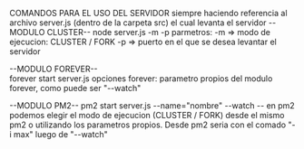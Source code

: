 COMANDOS PARA EL USO DEL SERVIDOR 
siempre haciendo referencia al archivo server.js (dentro de la carpeta src) el cual levanta el servidor
--MODULO CLUSTER--
        node server.js -m  -p<puerto>
    parmetros:  -m => modo de ejecucion: CLUSTER / FORK
                -p => puerto en el que se desea levantar el servidor

--MODULO FOREVER--  
        forever start <opciones forever> server.js <parametros propios del script> 
        opciones forever: parametro propios del modulo forever, como puede ser "--watch"

--MODULO PM2--
        pm2 start server.js --name="nombre" --watch -- <parametros propios del script>
        en pm2 podemos elegir el modo de ejecucion (CLUSTER / FORK) desde el mismo pm2
        o utilizando los parametros propios. 
        Desde pm2 seria con el comado "-i max" luego de "--watch"




